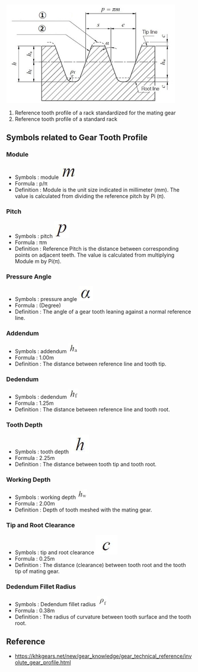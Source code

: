 
![Standard basic rack tooth profile](Standard-basic-rack-tooth-profile.jpg)
1. Reference tooth profile of a rack standardized for the mating gear
2. Reference tooth profile of a standard rack

## Symbols related to Gear Tooth Profile 

### Module
- Symbols : module ![m](module.jpg)
- Formula : p/π
- Definition : Module is the unit size indicated in millimeter (mm). The value is calculated from dividing the reference pitch by Pi (π).

### Pitch
- Symbols : pitch ![p](pitch.jpg)
- Formula : πm
- Definition : Reference Pitch is the distance between corresponding points on adjacent teeth. The value is calculated from multiplying Module m by Pi(π).

### Pressure Angle 
- Symbols : pressure angle ![alpha](pressure-angle-4.jpg)
- Formula : (Degree)
- Definition : The angle of a gear tooth leaning against a normal reference line.

### Addendum
- Symbols : addendum ![ha](addendum.jpg)
- Formula : 1.00m
- Definition : The distance between reference line and tooth tip.

### Dedendum
- Symbols : dedendum ![hf](dedendum.jpg)
- Formula : 1.25m
- Definition : The distance between reference line and tooth root.

### Tooth Depth
- Symbols : tooth depth ![h](tooth-depth.jpg)
- Formula : 2.25m
- Definition : The distance between tooth tip and tooth root.

### Working Depth
- Symbols : working depth ![hw](working-depth.jpg)
- Formula : 2.00m
- Definition : Depth of tooth meshed with the mating gear.

### Tip and Root Clearance 
- Symbols : tip and root clearance ![c](tip-and-root-clearance.jpg)
- Formula : 0.25m
- Definition : The distance (clearance) between tooth root and the tooth tip of mating gear.

### Dedendum Fillet Radius 
- Symbols : Dedendum fillet radius ![pf](Dedendum-fillet-radius.jpg)
- Formula : 0.38m
- Definition : The radius of curvature between tooth surface and the tooth root.

## Reference
- https://khkgears.net/new/gear_knowledge/gear_technical_reference/involute_gear_profile.html
